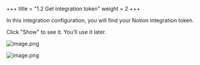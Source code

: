 +++
title = "1.2 Get integration token"
weight = 2
+++


In this integration configuration, you will find your Notion integration token.


Click "Show" to see it. You’ll use it later.


![image.png](/images/002-ii-level-1-notion-to-md/001-1-setup-notion-integration/5-892418-image.png)


![image.png](/images/002-ii-level-1-notion-to-md/001-1-setup-notion-integration/5-161612-image.png)


